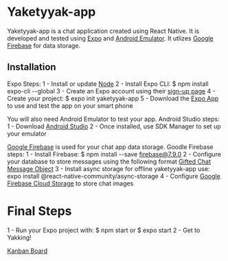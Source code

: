 # Yaketyyak-app

Yaketyyak-app is a chat application created using React Native. It is developed and tested using [Expo](https://expo.io/) and [Android Emulator](https://developer.android.com/studio). It utlizes [Google Firebase](https://firebase.google.com/) for data storage. 

## Installation
Expo Steps:
1 - Install or update [Node](https://nodejs.org/en/)
2 - Install Expo CLI: $ npm install expo-cli --global
3 - Create an Expo account using their [sign-up page](https://expo.io/signup)
4 - Create your project: $ expo init yaketyyak-app
5 - Download the [Expo App](https://play.google.com/store/apps/details?id=host.exp.exponent&hl=en&gl=US) to use and test the app on your smart phone

You will also need Android Emulator to test your app.
Android Studio steps:
1 - Download [Android Studio](https://developer.android.com/studio)
2 - Once installed, use SDK Manager to set up your emulator

[Google Firebase](https://firebase.google.com/) is used for your chat app data storage.
Goodle Firebase steps:
1 - Install Firebase: $ npm install --save firebase@7.9.0
2 - Configure your database to store messages using the following format [Gifted Chat Message Object](https://github.com/FaridSafi/react-native-gifted-chat#message-object)
3 - Install async storage for offline yaketyyak-app use:  expo install @react-native-community/async-storage
4 - Configure [Google Firebase Cloud Storage](https://firebase.google.com/products/storage/) to store chat images

# Final Steps
1 - Run your Expo project with: $ npm start or $ expo start 
2 - Get to Yakking!

[Kanban Board](https://trello.com/b/8Xn7HWAC/chat-app-kanban)

